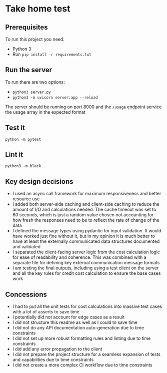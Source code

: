 # Take home test

## Prerequisites

To run this project you need:
* Python 3
* Run `pip install -r requirements.txt`

## Run the server

To run there are two options:
* `python3 server.py`
* `python3 -m uvicorn server:app --reload`

The server should be running on port 8000 and the `/usage` endpoint service the usage array in the expected format

## Test it

`python -m pytest`

## Lint it

`python3 -m black .`

## Key design decisions

* I used an async call framework for maximum responsiveness and better resource use
* I added both server-side caching and client-side caching to reduce the amount of I/O and calculations needed. The cache timeout was set to 60 seconds, which is just a random value chosen not accounting for how fresh the responses need to be to reflect the rate of change of the data
* I defined the message types using pydantic for input validation. It would have worked just fine without it, but in my opinion it is much better to have at least the externally communicated data structures documented and validated
* I separated the client-facing server logic from the cost calculation logic for ease of readability and coherence. This was combined with a separate file for defining key external communication message formats
* I am testing the final outputs, including using a test client on the server and all the key rules for credit cost calculation to ensure the base cases work

## Concessions

* I had to put all the unit tests for cost calculations into massive test cases with a lot of asserts to save time
* I potentially did not account for edge cases as a result
* I did not structure this readme as well as I could to save time
* I did not do any API documentation auto-generation due to time constraints
* I did not set up more robust formatting rules and linting due to time constraints
* I did add any error propagation to the client
* I did not prepare the project structure for a seamless expansion of tests and capabilities due to time constraints
* I did not create a more complex CI workflow due to time constraints

